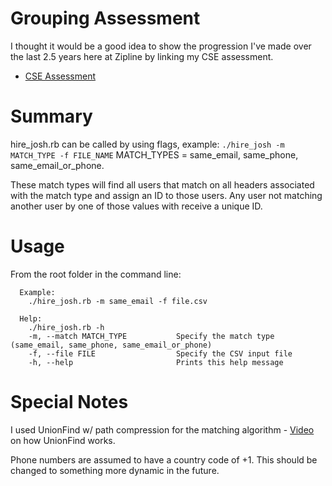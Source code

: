 # Grouping Assessment

I thought it would be a good idea to show the progression I've made over the last 2.5 years here at Zipline by linking my CSE assessment.
- [CSE Assessment](/grouping/cse-hiring-assessment.rb)

# Summary

hire_josh.rb can be called by using flags, example: `./hire_josh -m MATCH_TYPE -f FILE_NAME`
MATCH_TYPES = same_email, same_phone, same_email_or_phone.

These match types will find all users that match on all headers associated with the match type and assign an ID to those users. Any user not matching another user by one of those values with receive a unique ID.

# Usage

From the root folder in the command line:
```
  Example:
    ./hire_josh.rb -m same_email -f file.csv

  Help:
    ./hire_josh.rb -h
    -m, --match MATCH_TYPE           Specify the match type (same_email, same_phone, same_email_or_phone)
    -f, --file FILE                  Specify the CSV input file
    -h, --help                       Prints this help message
```

# Special Notes

I used UnionFind w/ path compression for the matching algorithm - [Video](https://www.youtube.com/watch?v=VHRhJWacxis&list=PLDV1Zeh2NRsBI1C-mR6ZhHTyfoEJWlxvq&index=4) on how UnionFind works.

Phone numbers are assumed to have a country code of +1. This should be changed to something more dynamic in the future.


